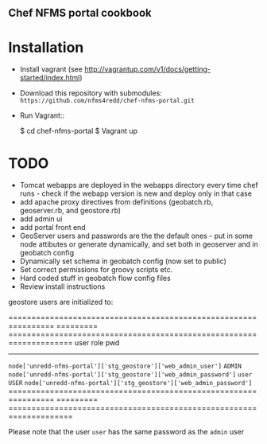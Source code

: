 Chef NFMS portal cookbook
-------------------------


Installation
============

  * Install vagrant (see http://vagrantup.com/v1/docs/getting-started/index.html)
  * Download this repository with submodules: ``https://github.com/nfms4redd/chef-nfms-portal.git``
  * Run Vagrant::

    $ cd chef-nfms-portal
    $ Vagrant up


TODO
====

  * Tomcat webapps are deployed in the webapps directory every time chef runs -  check if the webapp version is new and deploy only in that case
  * add apache proxy directives from definitions (geobatch.rb, geoserver.rb, and geostore.rb)
  * add admin ui
  * add portal front end
  * GeoServer users and passwords are the the default ones - put in some node attibutes or generate dynamically, and set both in geoserver and in geobatch config
  * Dynamically set schema in geobatch config (now set to public)
  * Set correct permissions for groovy scripts etc.
  * Hard coded stuff in geobatch flow config files
  * Review install instructions


geostore users are initialized to:

================================================================ =========     ====================================================================
user                                                             role          pwd
---------------------------------------------------------------- ---------     --------------------------------------------------------------------
``node['unredd-nfms-portal']['stg_geostore']['web_admin_user']`` ``ADMIN``     ``node['unredd-nfms-portal']['stg_geostore']['web_admin_password']``
``user``                                                         ``USER``      ``node['unredd-nfms-portal']['stg_geostore']['web_admin_password']``
================================================================ =========     ====================================================================

Please note that the user ``user`` has the same password as the ``admin`` user
